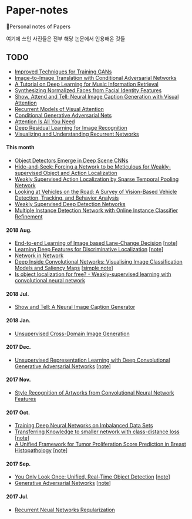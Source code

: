 # Paper-notes

:notebook:Personal notes of Papers

여기에 쓰인 사진들은 전부 해당 논문에서 인용해온 것들

## TODO

- [Improved Techniques for Training GANs](https://arxiv.org/pdf/1606.03498.pdf)
- [Image-to-Image Translation with Conditional Adversarial Networks](https://arxiv.org/pdf/1611.07004v1.pdf)
- [A Tutorial on Deep Learning for Music Information Retrieval](https://arxiv.org/pdf/1709.04396.pdf)
- [Synthesizing Normalized Faces from Facial Identity Features](https://arxiv.org/pdf/1701.04851.pdf)
- [Show, Attend and Tell: Neural Image Caption Generation with Visual Attention](https://arxiv.org/pdf/1502.03044.pdf)
- [Recurrent Models of Visual Attention](https://papers.nips.cc/paper/5542-recurrent-models-of-visual-attention.pdf)
- [Conditional Generative Adversarial Nets](https://arxiv.org/abs/1411.1784)
- [Attention Is All You Need](https://arxiv.org/abs/1706.03762)
- [Deep Residual Learning for Image Recognition](https://arxiv.org/abs/1512.03385)
- [Visualizing and Understanding Recurrent Networks](https://arxiv.org/abs/1506.02078)

#### This month
* [Object Detectors Emerge in Deep Scene CNNs](https://arxiv.org/abs/1412.6856)
* [Hide-and-Seek: Forcing a Network to be Meticulous for Weakly-supervised Object and Action Localization](https://arxiv.org/abs/1704.04232)
* [Weakly Supervised Action Localization by Sparse Temporal Pooling Network](https://arxiv.org/abs/1712.05080)
* [Looking at Vehicles on the Road: A Survey of Vision-Based Vehicle Detection, Tracking, and Behavior Analysis](https://ieeexplore.ieee.org/document/6563169/?denied)
* [Weakly Supervised Deep Detection Networks](https://arxiv.org/abs/1511.02853)
* [Multiple Instance Detection Network with Online Instance Classifier Refinement](https://arxiv.org/abs/1704.00138)


#### 2018 Aug.
* [End-to-end Learning of Image based Lane-Change Decision](https://arxiv.org/abs/1706.08211) [[note](notes/slcan.md)]
* [Learning Deep Features for Discriminative Localization](https://arxiv.org/abs/1512.04150) [[note](notes/CAM.md)]
* [Network in Network](https://arxiv.org/pdf/1312.4400.pdf)
* [Deep Inside Convolutional Networks: Visualising Image Classification Models and Saliency Maps](https://arxiv.org/abs/1312.6034) [[simple note](notes/deep_inside_cnn.md)]
* [Is object localization for free? - Weakly-supervised learning with convolutional neural network](https://ieeexplore.ieee.org/document/7298668/)


#### 2018 Jul.
* [Show and Tell: A Neural Image Caption Generator](https://arxiv.org/abs/1411.4555)


#### 2018 Jan.
* [Unsupervised Cross-Domain Image Generation](https://arxiv.org/abs/1611.02200)


#### 2017 Dec.
* [Unsupervised Representation Learning with Deep Convolutional Generative Adversarial Networks](https://arxiv.org/abs/1511.06434) [[note](notes/DCGAN.md)]


#### 2017 Nov.
* [Style Recognition of Artworks from Convolutional Neural Network Features](https://github.com/jd730/jd730.github.com/blob/master/assets/cv17project.pdf)


#### 2017 Oct.
* [Training Deep Neural Networks on Imbalanced Data Sets](https://www-staff.it.uts.edu.au/~lbcao/publication/IJCNN15.wang.final.pdf)
* [Transferring Knowledge to smaller network with class-distance loss](https://openreview.net/pdf?id=ByXrfaGFe) [[note](notes/transferring_knowlege_to_smaller_network.md)]
* [A Unified Framework for Tumor Proliferation Score Prediction in Breast Histopathology](https://arxiv.org/abs/1612.07180) [[note](notes/Framework_for_Tumor.md)]


#### 2017 Sep.
* [You Only Look Once: Unified, Real-Time Object Detection](https://pjreddie.com/media/files/papers/yolo.pdf) [[note](/notes/YOLO.md)]
* [Generative Adversarial Networks](https://arxiv.org/pdf/1406.2661.pdf) [[note](/notes/GAN.md)]


#### 2017 Jul.
* [Recurrent Neual Networks Reqularization](https://arxiv.org/pdf/1409.2329.pdf)





